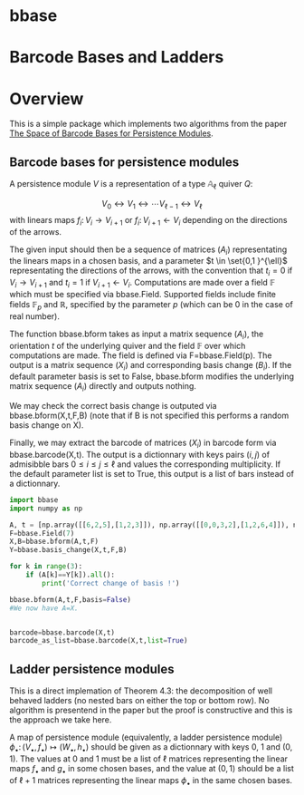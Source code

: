 # bbase

# Barcode Bases and Ladders

# Overview

This is a simple package which implements two algorithms from the paper [The Space of Barcode Bases for Persistence Modules](https://link.springer.com/article/10.1007/s41468-022-00094-6).

## Barcode bases for persistence modules

A persistence module $V$ is a representation of a type $\mathbb{A}_\ell$ quiver $Q$:

$$V_0 \longleftrightarrow V_1 \longleftrightarrow \cdots V_{\ell-1} \longleftrightarrow V_{\ell} $$ with linears maps $f_{i} \colon V_i \rightarrow V_{i+1}$ or $f_{i} \colon V_{i+1} \leftarrow V_{i}$ depending on the directions of the arrows.

The given input should then be a sequence of matrices $(A_i)$ representating the linears maps in a chosen basis, and a parameter $t \in \set{0,1 }^{\ell}$ representating the directions of the arrows, with the convention that $t_i=0$ if $V_i \rightarrow V_{i+1}$ and $t_i=1$ if $V_{i+1} \leftarrow V_i$. Computations are made over a field $\mathbb{F}$ which must be specified via bbase.Field. Supported fields include finite fields $\mathbb{F}_p$ and $\mathbb{R}$, specified by the parameter $p$ (which can be 0 in the case of real number).

The function bbase.bform takes as input a matrix sequence $(A_i)$, the orientation $t$ of the underlying quiver and the field $\mathbb{F}$ over which computations are made. The field is defined via F=bbase.Field(p). The output is a matrix sequence $(X_i)$ and corresponding basis change $(B_i)$. If the default parameter basis is set to False, bbase.bform modifies the underlying matrix sequence $(A_i)$ directly and outputs nothing.

We may check the correct basis change is outputed via bbase.bform(X,t,F,B) (note that if B is not specified this performs a random basis change on X).

Finally, we may extract the barcode of matrices $(X_i)$ in barcode form via bbase.barcode(X,t). The output is a dictionnary with keys pairs $(i,j)$ of admisibble bars $0 \leq i \leq j \leq \ell$ and values the corresponding multiplicity. If the default parameter list is set to True, this output is a list of bars instead of a dictionnary.

```python
import bbase
import numpy as np

A, t = [np.array([[6,2,5],[1,2,3]]), np.array([[0,0,3,2],[1,2,6,4]]), np.array([[1,5,3,6],[1,2,0,4]])], [0,1,0]
F=bbase.Field(7)
X,B=bbase.bform(A,t,F)
Y=bbase.basis_change(X,t,F,B)

for k in range(3):
    if (A[k]==Y[k]).all():
        print('Correct change of basis !')

bbase.bform(A,t,F,basis=False)
#We now have A=X.


barcode=bbase.barcode(X,t)
barcode_as_list=bbase.barcode(X,t,list=True)
```

## Ladder persistence modules
This is a direct implemation of Theorem 4.3: the decomposition of well behaved ladders (no nested bars on either the top or bottom row). No algorithm is presentend in the paper but the proof is constructive and this is the approach we take here.

A map of persistence module (equivalently, a ladder persistence module) $\phi_\bullet \colon (V_\bullet, f_\bullet) \mapsto (W_\bullet, h_\bullet)$ should be given as a dictionnary with keys $0$, $1$ and $(0,1)$. The values at $0$ and $1$ must be a list of $\ell$ matrices representing the linear maps $f_\bullet$ and $g_\bullet$ in some chosen bases, and the value  at $(0,1)$ should be a list of $\ell+1$ matrices representing the linear maps $\phi_\bullet$ in the same chosen bases.
